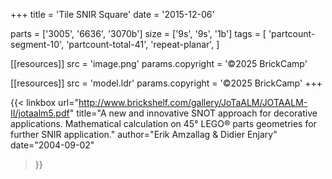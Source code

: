 +++
title = 'Tile SNIR Square'
date  = '2015-12-06'

parts = ['3005', '6636', '3070b']
size  = ['9s', '9s', '1b']
tags  = [
  'partcount-segment-10',
  'partcount-total-41',
  'repeat-planar',
]

[[resources]]
src              = 'image.png'
params.copyright = '©2025 BrickCamp'

[[resources]]
src              = 'model.ldr'
params.copyright = '©2025 BrickCamp'
+++

{{< linkbox
    url="http://www.brickshelf.com/gallery/JoTaALM/JOTAALM-II/jotaalm5.pdf"
    title="A new and innovative SNOT approach for decorative applications. Mathematical calculation on 45° LEGO® parts geometries for further SNIR application."
    author="Erik Amzallag & Didier Enjary"
    date="2004-09-02"
>}}
